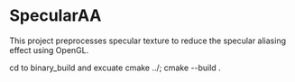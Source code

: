 # SpecularAA

This project preprocesses specular texture to reduce the specular aliasing effect using OpenGL.

cd to binary_build and excuate cmake ../; cmake --build .
